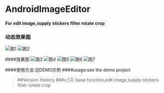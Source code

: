 # AndroidImageEditor

#### For edit image,supply stickers filter rotate crop

### 动态效果图
![图1](https://github.com/siwangqishiq/ImageEditAndroid/blob/master/screens/demo1.gif)
![图2](https://github.com/siwangqishiq/ImageEditAndroid/blob/master/screens/demo2.gif)

####效果图
![图3](https://github.com/siwangqishiq/ImageEditAndroid/blob/master/screens/1.png)
![图4](https://github.com/siwangqishiq/ImageEditAndroid/blob/master/screens/2.png)
![图5](https://github.com/siwangqishiq/ImageEditAndroid/blob/master/screens/3.png)
![图6](https://github.com/siwangqishiq/ImageEditAndroid/blob/master/screens/4.png)
![图7](https://github.com/siwangqishiq/ImageEditAndroid/blob/master/screens/5.png)

####使用方法:见DEMO示例
####usage:see the demo project

> ##Version History
>###v_1.0:
>    base function,edit image,supply stickers filter rotate crop
